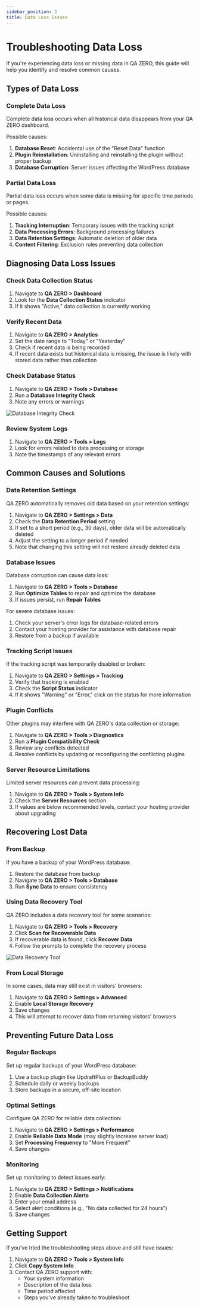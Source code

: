 ```yaml
---
sidebar_position: 2
title: Data Loss Issues
---
```


# Troubleshooting Data Loss

If you're experiencing data loss or missing data in QA ZERO, this guide will help you identify and resolve common causes.

## Types of Data Loss

### Complete Data Loss

Complete data loss occurs when all historical data disappears from your QA ZERO dashboard.

Possible causes:

1. **Database Reset**: Accidental use of the "Reset Data" function
2. **Plugin Reinstallation**: Uninstalling and reinstalling the plugin without proper backup
3. **Database Corruption**: Server issues affecting the WordPress database

### Partial Data Loss

Partial data loss occurs when some data is missing for specific time periods or pages.

Possible causes:

1. **Tracking Interruption**: Temporary issues with the tracking script
2. **Data Processing Errors**: Background processing failures
3. **Data Retention Settings**: Automatic deletion of older data
4. **Content Filtering**: Exclusion rules preventing data collection

## Diagnosing Data Loss Issues

### Check Data Collection Status

1. Navigate to **QA ZERO > Dashboard**
2. Look for the **Data Collection Status** indicator
3. If it shows "Active," data collection is currently working

### Verify Recent Data

1. Navigate to **QA ZERO > Analytics**
2. Set the date range to "Today" or "Yesterday"
3. Check if recent data is being recorded
4. If recent data exists but historical data is missing, the issue is likely with stored data rather than collection

### Check Database Status

1. Navigate to **QA ZERO > Tools > Database**
2. Run a **Database Integrity Check**
3. Note any errors or warnings

![Database Integrity Check](/img/placeholder-image.png)

### Review System Logs

1. Navigate to **QA ZERO > Tools > Logs**
2. Look for errors related to data processing or storage
3. Note the timestamps of any relevant errors

## Common Causes and Solutions

### Data Retention Settings

QA ZERO automatically removes old data based on your retention settings:

1. Navigate to **QA ZERO > Settings > Data**
2. Check the **Data Retention Period** setting
3. If set to a short period (e.g., 30 days), older data will be automatically deleted
4. Adjust the setting to a longer period if needed
5. Note that changing this setting will not restore already deleted data

### Database Issues

Database corruption can cause data loss:

1. Navigate to **QA ZERO > Tools > Database**
2. Run **Optimize Tables** to repair and optimize the database
3. If issues persist, run **Repair Tables**

For severe database issues:

1. Check your server's error logs for database-related errors
2. Contact your hosting provider for assistance with database repair
3. Restore from a backup if available

### Tracking Script Issues

If the tracking script was temporarily disabled or broken:

1. Navigate to **QA ZERO > Settings > Tracking**
2. Verify that tracking is enabled
3. Check the **Script Status** indicator
4. If it shows "Warning" or "Error," click on the status for more information

### Plugin Conflicts

Other plugins may interfere with QA ZERO's data collection or storage:

1. Navigate to **QA ZERO > Tools > Diagnostics**
2. Run a **Plugin Compatibility Check**
3. Review any conflicts detected
4. Resolve conflicts by updating or reconfiguring the conflicting plugins

### Server Resource Limitations

Limited server resources can prevent data processing:

1. Navigate to **QA ZERO > Tools > System Info**
2. Check the **Server Resources** section
3. If values are below recommended levels, contact your hosting provider about upgrading

## Recovering Lost Data

### From Backup

If you have a backup of your WordPress database:

1. Restore the database from backup
2. Navigate to **QA ZERO > Tools > Database**
3. Run **Sync Data** to ensure consistency

### Using Data Recovery Tool

QA ZERO includes a data recovery tool for some scenarios:

1. Navigate to **QA ZERO > Tools > Recovery**
2. Click **Scan for Recoverable Data**
3. If recoverable data is found, click **Recover Data**
4. Follow the prompts to complete the recovery process

![Data Recovery Tool](/img/placeholder-image.png)

### From Local Storage

In some cases, data may still exist in visitors' browsers:

1. Navigate to **QA ZERO > Settings > Advanced**
2. Enable **Local Storage Recovery**
3. Save changes
4. This will attempt to recover data from returning visitors' browsers

## Preventing Future Data Loss

### Regular Backups

Set up regular backups of your WordPress database:

1. Use a backup plugin like UpdraftPlus or BackupBuddy
2. Schedule daily or weekly backups
3. Store backups in a secure, off-site location

### Optimal Settings

Configure QA ZERO for reliable data collection:

1. Navigate to **QA ZERO > Settings > Performance**
2. Enable **Reliable Data Mode** (may slightly increase server load)
3. Set **Processing Frequency** to "More Frequent"
4. Save changes

### Monitoring

Set up monitoring to detect issues early:

1. Navigate to **QA ZERO > Settings > Notifications**
2. Enable **Data Collection Alerts**
3. Enter your email address
4. Select alert conditions (e.g., "No data collected for 24 hours")
5. Save changes

## Getting Support

If you've tried the troubleshooting steps above and still have issues:

1. Navigate to **QA ZERO > Tools > System Info**
2. Click **Copy System Info**
3. Contact QA ZERO support with:
   - Your system information
   - Description of the data loss
   - Time period affected
   - Steps you've already taken to troubleshoot
